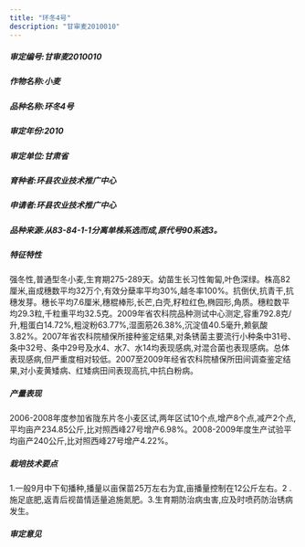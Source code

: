 ```yaml
---
title: "环冬4号"
description: "甘审麦2010010"
---
```

##### 审定编号:甘审麦2010010

##### 作物名称:小麦

##### 品种名称:环冬4号

##### 审定年份:2010

##### 审定单位:甘肃省

##### 育种者:环县农业技术推广中心

##### 申请者:环县农业技术推广中心

##### 品种来源:从83-84-1-1分离单株系选而成,原代号90系选3。

##### 特征特性
强冬性,普通型冬小麦,生育期275-289天。幼苗生长习性匍匐,叶色深绿。株高82厘米,亩成穗数平均32万个,有效分蘖率平均30%,越冬率100%。抗倒伏,抗青干,抗穗发芽。穗长平均7.6厘米,穗棍棒形,长芒,白壳,籽粒红色,椭园形,角质。穗粒数平均29.3粒,千粒重平均32.5克。2009年省农科院品种测试中心测定,容重792.8克/升,粗蛋白14.72%,粗淀粉63.77%,湿面筋26.38%,沉淀值40.5毫升,赖氨酸3.82%。2007年省农科院植保所接种鉴定结果,对条锈菌主要流行小种条中31号、条中32号、条中29号及水4、水7、水14均表现感病,对混合菌也表现感病。总体表现感病,但严重度相对较低。2007至2009年经省农科院植保所田间调查鉴定结果,对小麦黄矮病、红矮病田间表现高抗,中抗白粉病。

##### 产量表现
2006-2008年度参加省陇东片冬小麦区试,两年区试10个点,增产8个点,减产2个点,平均亩产234.85公斤,比对照西峰27号增产6.98%。2008-2009年度生产试验平均亩产240公斤,比对照西峰27号增产4.22%。

##### 栽培技术要点
1.一般9月中下旬播种,播量以亩保苗25万左右为宜,亩播量控制在12公斤左右。2 .施足底肥,返青后视苗情适量追施氮肥。3.生育期防治病虫害,应及时喷药防治锈病发生。

##### 审定意见


